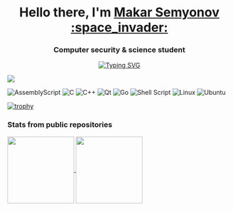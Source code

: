 <h1 align="center">Hello there, I'm <a href="https://t.me/makarsemyonov2" target="_blank">Makar Semyonov :space_invader:</a></h1>
<h3 align="center">Computer security & science student</h3>
<p align="center"><a href="https://git.io/typing-svg"><img src="https://readme-typing-svg.herokuapp.com?font=Fira+Code&weight=150&size=15&pause=1000&color=1FF710&center=true&random=false&width=435&lines=Welcome+to+my+Github!" alt="Typing SVG" /></a></p>

![](https://komarev.com/ghpvc/?username=GhostOfVitebsk)

![AssemblyScript](https://img.shields.io/badge/assembly%20script-%23000000.svg?style=for-the-badge&logo=assemblyscript&logoColor=white)
![C](https://img.shields.io/badge/c-%2300599C.svg?style=for-the-badge&logo=c&logoColor=white)
![C++](https://img.shields.io/badge/c++-%2300599C.svg?style=for-the-badge&logo=c%2B%2B&logoColor=white)
![Qt](https://img.shields.io/badge/Qt-%23217346.svg?style=for-the-badge&logo=Qt&logoColor=white)
![Go](https://img.shields.io/badge/go-%2300ADD8.svg?style=for-the-badge&logo=go&logoColor=white)
![Shell Script](https://img.shields.io/badge/shell_script-%23121011.svg?style=for-the-badge&logo=gnu-bash&logoColor=white)
![Linux](https://img.shields.io/badge/Linux-FCC624?style=for-the-badge&logo=linux&logoColor=black)
![Ubuntu](https://img.shields.io/badge/Ubuntu-E95420?style=for-the-badge&logo=ubuntu&logoColor=white)


[![trophy](https://github-profile-trophy.vercel.app/?username=GhostOfVitebsk&title=Stars,Followers,Commits&theme=onedark)](https://github.com/ryo-ma/github-profile-trophy)

### Stats from public repositories
<a href="https://github.com/anuraghazra/github-readme-stats">
  <img height=150 align="center" src="https://github-readme-stats.vercel.app/api?username=GhostOfVitebsk&theme=onedark&hide=contribs,prs,issues&hide_rank=true&include_all_commits=true" />
</a>
<a href="https://github.com/anuraghazra/convoychat">
  <img height=150 align="center" src="https://github-readme-stats.vercel.app/api/top-langs?username=GhostOfVitebsk&theme=onedark&layout=compact&langs_count=8&card_width=320" />
</a>

